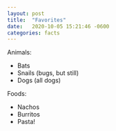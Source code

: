 ```yaml
---
layout: post
title:  "Favorites"
date:   2020-10-05 15:21:46 -0600
categories: facts
---
```


Animals:
* Bats
* Snails (bugs, but still)
* Dogs (all dogs)

Foods:
* Nachos
* Burritos
* Pasta! 
